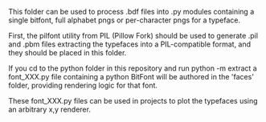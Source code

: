 This folder can be used to process .bdf files into .py modules containing a single bitfont, full alphabet pngs or per-character pngs for a typeface.

First, the pilfont utility from PIL (Pillow Fork) should be used to generate .pil and .pbm files extracting the typefaces into a PIL-compatible format, and they should be placed in this folder.

If you cd to the python folder in this repository and run python -m extract a font_XXX.py file containing a python BitFont will be authored in the 'faces' folder, providing rendering logic for that font.

These font_XXX.py files can be used in projects to plot the typefaces using an arbitrary x,y renderer.
